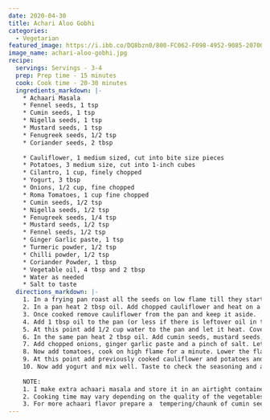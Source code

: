 ```yaml
---
date: 2020-04-30
title: Achari Aloo Gobhi
categories:
  - Vegetarian
featured_image: https://i.ibb.co/DQ8bzn0/800-FC062-F098-4952-9085-20700-A9-CA4-ED.jpg
image_name: achari-aloo-gobhi.jpg
recipe:
  servings: Servings - 3-4
  prep: Prep time - 15 minutes
  cook: Cook time - 20-30 minutes
  ingredients_markdown: |-
    * Achaari Masala
    * Fennel seeds, 1 tsp
    * Cumin seeds, 1 tsp
    * Nigella seeds, 1 tsp
    * Mustard seeds, 1 tsp
    * Fenugreek seeds, 1/2 tsp
    * Coriander seeds, 2 tbsp
    
    * Cauliflower, 1 medium sized, cut into bite size pieces
    * Potatoes, 3 medium size, cut into 1-inch cubes
    * Cilantro, 1 cup, finely chopped
    * Yogurt, 3 tbsp
    * Onions, 1/2 cup, fine chopped
    * Roma Tomatoes, 1 cup fine chopped
    * Cumin seeds, 1/2 tsp
    * Nigella seeds, 1/2 tsp
    * Fenugreek seeds, 1/4 tsp
    * Mustard seeds, 1/2 tsp
    * Fennel seeds, 1/2 tsp 
    * Ginger Garlic paste, 1 tsp
    * Turmeric powder, 1/2 tsp
    * Chilli powder, 1/2 tsp
    * Coriander Powder, 1 tbsp
    * Vegetable oil, 4 tbsp and 2 tbsp
    * Water as needed
    * Salt to taste
  directions_markdown: |-
    1. In a frying pan roast all the seeds on low flame till they start giving off an aroma. Should take 3-4 minutes. Cool it down and grind them to a fine powder. This is the Achaari Masala. Store it in an airtight container.
    2. In a pan heat 2 tbsp oil. Add chopped cauliflower and heat on a high flame. After 2 minutes add 1/2 tsp salt and 2-3 tbsp water. As soon as water heats up cover the pan and let cauliflower cook in steam for 3-4 minutes on medium low flame. Cook till cauliflower is soft but not mushy. 
    3. Once cooked remove cauliflower from the pan and keep it aside.
    4. Add 1 tbsp oil to the pan (or less if there is leftover oil in the pan). Add potatoes and 1/2 tsp salt. Cook on high flame till potatoes get light golden color on all sides. 
    5. At this point add 1/2 cup water to the pan and let it heat. Cover the pan and let potatoes cook on medium slow flame till they are almost cooked, for 5-6 minutes. When they are soft enough remove potatoes from the pan and keep it aside.
    6. In the same pan heat 2 tbsp oil. Add cumin seeds, mustard seeds, nigella seeds, fenugreek seeds and fennel seeds. Let them splutter.
    7. Add chopped onions, ginger garlic paste and a pinch of salt. Let onions sauté on medium flame till light golden brown.
    8. Now add tomatoes, cook on high flame for a minute. Lower the flame and add little salt, turmeric, chilli powder, coriander powder and 2-3 tsp achaari masala. Mix well and let it cook on medium slow flame till the spices are cooked and tomatoes are soft.
    9. At this point add previously cooked cauliflower and potatoes and mix well. Cover the pan and cook on a medium flame for 3-4 minutes.
    10. Now add yogurt and mix well. Taste to check the seasoning and add salt accordingly.
  
    NOTE:
    1. I make extra achaari masala and store it in an airtight container. It can be used on any other veggie/curries or on roasted veggies, meat or in marinations.
    2. Cooking time may vary depending on the quality of the vegetables. Keep on checking the consistency and taste while cooking.
    3. For more achaari flavor prepare a  tempering/chaunk of cumin seeds, mustard seeds, fenugreek seeds, nigella seeds and little chilli powder in vegetable oil. Add it to the dish in the end once Achaari Aloo Gobhi is cooked.
---
```

